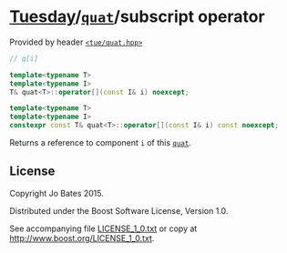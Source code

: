 [Tuesday](../../../README.md)/[`quat`](../../headers/quat.md)/subscript operator
================================================================================
Provided by header [`<tue/quat.hpp>`](../../headers/quat.md)

```c++
// q[i]

template<typename T>
template<typename I>
T& quat<T>::operator[](const I& i) noexcept;

template<typename T>
template<typename I>
constexpr const T& quat<T>::operator[](const I& i) const noexcept;
```

Returns a reference to component `i` of this [`quat`](../../headers/quat.md).

License
-------
Copyright Jo Bates 2015.

Distributed under the Boost Software License, Version 1.0.

See accompanying file [LICENSE_1_0.txt](../../../LICENSE_1_0.txt) or copy at
http://www.boost.org/LICENSE_1_0.txt.
